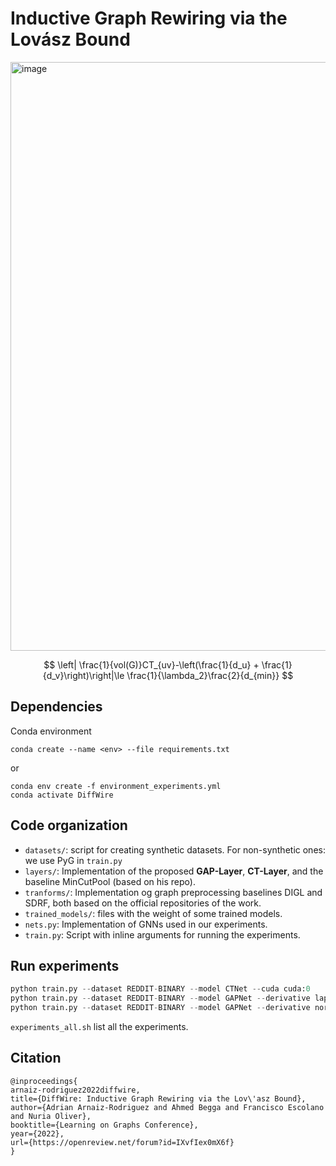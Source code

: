 # Inductive Graph Rewiring via the Lovász Bound
<img width="942" alt="image" src="https://user-images.githubusercontent.com/60975511/169371484-f31a1caa-0249-4c22-aba4-055cda206241.png">

$$
\left| \frac{1}{vol(G)}CT_{uv}-\left(\frac{1}{d_u} + \frac{1}{d_v}\right)\right|\le \frac{1}{\lambda_2}\frac{2}{d_{min}}
$$

## Dependencies

Conda environment
```
conda create --name <env> --file requirements.txt
```

or

```
conda env create -f environment_experiments.yml
conda activate DiffWire
```
## Code organization

* `datasets/`: script for creating synthetic datasets. For non-synthetic ones: we use PyG in `train.py`
* `layers/`: Implementation of the proposed **GAP-Layer**, **CT-Layer**, and the baseline MinCutPool (based on his repo).
* `tranforms/`: Implementation og graph preprocessing baselines DIGL and SDRF, both based on the official repositories of the work.
* `trained_models/`: files with the weight of some trained models.
* `nets.py`: Implementation of GNNs used in our experiments.
* `train.py`: Script with inline arguments for running the experiments.

## Run experiments
```python
python train.py --dataset REDDIT-BINARY --model CTNet --cuda cuda:0
python train.py --dataset REDDIT-BINARY --model GAPNet --derivative laplacian --cuda cuda:0
python train.py --dataset REDDIT-BINARY --model GAPNet --derivative normalizeed --cuda cuda:0
```

`experiments_all.sh` list all the experiments.

## Citation

```
@inproceedings{
arnaiz-rodriguez2022diffwire,
title={DiffWire: Inductive Graph Rewiring via the Lov\'asz Bound},
author={Adrian Arnaiz-Rodriguez and Ahmed Begga and Francisco Escolano and Nuria Oliver},
booktitle={Learning on Graphs Conference},
year={2022},
url={https://openreview.net/forum?id=IXvfIex0mX6f}
}
```